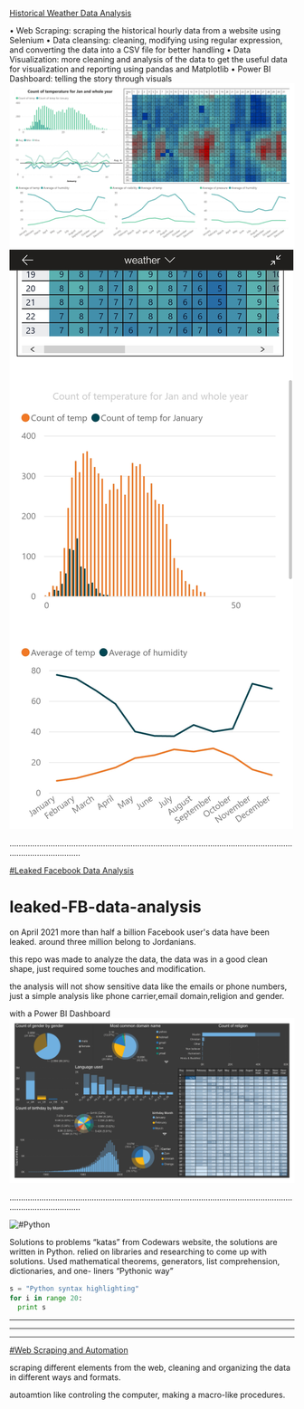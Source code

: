
[Historical Weather Data Analysis](https://github.com/MohamedSuwan/Weather-Data)

• Web Scraping: scraping the historical hourly data from a website using
Selenium
• Data cleansing: cleaning, modifying using regular expression, and
converting the data into a CSV file for better handling
• Data Visualization: more cleaning and analysis of the data to get the
useful data for visualization and reporting using pandas and Matplotlib
• Power BI Dashboard: telling the story through visuals
![Desktop View](images/wd.png "Desktop View")
![Android View](images/wa.jpg "Android View")

...........................................................................................................................................................

[#Leaked Facebook Data Analysis](https://github.com/MohamedSuwan/leaked-FB-data-analysis)

# leaked-FB-data-analysis
on April 2021 more than half a billion Facebook user's data have been leaked.
around three million belong to Jordanians.

this repo was made to analyze the data, the data was in a good clean shape, just required some touches and modification.

the analysis will not show sensitive data like the emails or phone numbers, just a simple analysis like phone carrier,email domain,religion and gender.

with a Power BI Dashboard
![](images/FB.png "Power BI dashboard for Facebook data")

...........................................................................................................................................................


![#Python](https://github.com/MohamedSuwan/Codewars "Python")

Solutions to problems “katas” from Codewars website, the solutions are written in
Python. relied on libraries and researching to come up with solutions. Used
mathematical theorems, generators, list comprehension, dictionaries, and one-
liners “Pythonic way”

```python
s = "Python syntax highlighting"
for i in range 20:
  print s
```

---
***
___
[#Web Scraping and Automation](https://github.com/MohamedSuwan/Web-Scraping-Automation)

scraping different elements from the web, cleaning and organizing the data in different ways and formats.

autoamtion like controling the computer, making a macro-like procedures.

